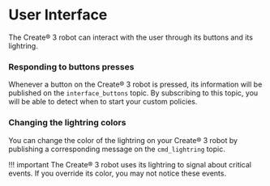 # User Interface

The Create® 3 robot can interact with the user through its buttons and its lightring.

### Responding to buttons presses

Whenever a button on the Create® 3 robot is pressed, its information will be published on the `interface_buttons` topic.
By subscribing to this topic, you will be able to detect when to start your custom policies.

### Changing the lightring colors

You can change the color of the lightring on your Create® 3 robot by publishing a corresponding message on the `cmd_lightring` topic.

!!! important 
    The Create® 3 robot uses its lightring to signal about critical events. If you override its color, you may not notice these events.
